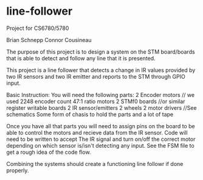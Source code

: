 # line-follower
Project for CS6780/5780

Brian Schnepp
Connor Cousineau

The purpose of this project is to design a system on the STM board/boards that is able to detect and follow any line that it is presented. 

This project is a line follower that detects a change in IR values provided by two IR sensors and two IR emitter and reports to the STM through GPIO input. 

Basic Instruction: 
You will need the following parts:
  2 Encoder motors // we used 2248 encoder count 47:1 ratio motors
  2 STMf0 boards //or similar register writable boards
  2 IR sensor/emitters 
  2 wheels
  2 motor drivers //See schematics
  Some form of chasis to hold the parts and a lot of tape
  
Once you have all that parts you will need to assign pins on the board to be able to control the motors and recieve data from the IR sensor.
Code will need to be written to accept The IR signal and turn on/off the correct motor depending on which sensor is/isn't detecting any input. See the FSM file to get a rough idea of the code flow.

Combining the systems should create a functioning line followr if done properly. 


  
